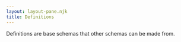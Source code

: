 ```yaml
---
layout: layout-pane.njk
title: Definitions
---
```


Definitions are base schemas that other schemas can be made from.


